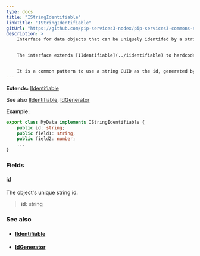 ```yaml
---
type: docs
title: "IStringIdentifiable"
linkTitle: "IStringIdentifiable"
gitUrl: "https://github.com/pip-services3-nodex/pip-services3-commons-nodex"
description: > 
    Interface for data objects that can be uniquely identifed by a string id. 


    The interface extends [IIdentifiable](../iidentifiable) to hardcode id type to string.


    It is a common pattern to use a string GUID as the id, generated by [IdGenerator](../id_generator).
---
```


**Extends:** [IIdentifiable<string>](../iidentifiable)

See also [IIdentifiable](../iidentifiable), [IdGenerator](../id_generator)

**Example:**
```typescript
export class MyData implements IStringIdentifiable {
    public id: string;
    public field1: string;
    public field2: number; 
    ...
}
```

### Fields

<span class="hide-title-link">

#### id
The object's unique string id.
> **id**: string

</span>


### See also
- #### [IIdentifiable](../iidentifiable)
- #### [IdGenerator](../id_generator)